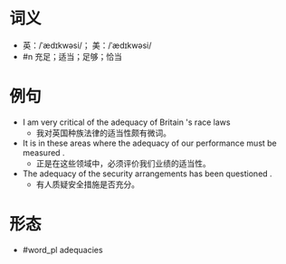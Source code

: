 # 词义
- 英：/ˈædɪkwəsi/； 美：/ˈædɪkwəsi/
- #n 充足；适当；足够；恰当
# 例句
- I am very critical of the adequacy of Britain 's race laws
	- 我对英国种族法律的适当性颇有微词。
- It is in these areas where the adequacy of our performance must be measured .
	- 正是在这些领域中，必须评价我们业绩的适当性。
- The adequacy of the security arrangements has been questioned .
	- 有人质疑安全措施是否充分。
# 形态
- #word_pl adequacies
